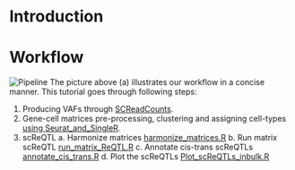 # Introduction# Workflow![Pipeline](https://github.com/HorvathLab/NGS/blob/master/scReQTL/docs/pipeline.png?raw=true)The picture above (a) illustrates our workflow in a concise manner.This tutorial goes through following steps:1. Producing VAFs through [SCReadCounts](https://github.com/HorvathLab/NGS/tree/master/SCReadCounts).2. Gene-cell matrices pre-processing, clustering and assigning cell-types [using Seurat_and_SingleR](https://github.com/hliu5259/scReQTL).3. scReQTL    a. Harmonize matrices [harmonize_matrices.R](https://github.com/HorvathLab/ReQTL/)    b. Run matrix scReQTL [run_matrix_ReQTL.R](https://github.com/HorvathLab/ReQTL/)    c. Annotate cis-trans scReQTLs [annotate_cis_trans.R](https://github.com/HorvathLab/ReQTL/)    d. Plot the scReQTLs [Plot_scReQTLs_inbulk.R](https://github.com/HorvathLab/NGS/tree/master/scReQTL/docs/Plot_scReQTLs_inbulk.R)
